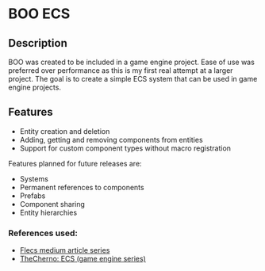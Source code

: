 # BOO ECS

## Description
BOO was created to be included in a game engine project. Ease of use was 
preferred over performance as this is my first real attempt at a larger 
project. The goal is to create a simple ECS system that can be used in game 
engine projects.

## Features
- Entity creation and deletion
- Adding, getting and removing components from entities
- Support for custom component types without macro registration

Features planned for future releases are:

- Systems
- Permanent references to components
- Prefabs
- Component sharing
- Entity hierarchies

### References used:
* [Flecs medium article series](https://ajmmertens.medium.com/building-an-ecs-1-types-hierarchies-and-prefabs-9f07666a1e9d)
* [TheCherno: ECS (game engine series)](https://www.youtube.com/watch?v=Z-CILn2w9K0&t=1198s&pp=ygUNdGUgY2hlcm5vIGVjcw%3D%3D)